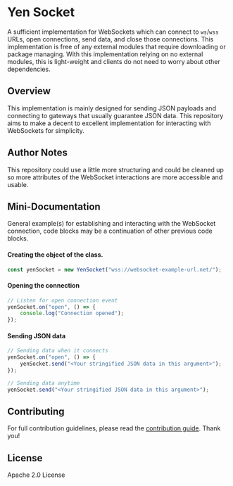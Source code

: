 # Yen Socket
A sufficient implementation for WebSockets which can connect to `ws`/`wss` URLs, open connections, send data, and close those connections. This implementation is free of any external modules that require downloading or package managing. With this implementation relying on no external modules, this is light-weight and clients do not need to worry about other dependencies.

## Overview
This implementation is mainly designed for sending JSON payloads and connecting to gateways that usually guarantee JSON data. This repository aims to make a decent to excellent implementation for interacting with WebSockets for simplicity.

## Author Notes
This repository could use a little more structuring and could be cleaned up so more attributes of the WebSocket interactions are more accessible and usable.

## Mini-Documentation
General example(s) for establishing and interacting with the WebSocket connection, code blocks may be a continuation of other previous code blocks.

#### Creating the object of the class.
```js
const yenSocket = new YenSocket("wss://websocket-example-url.net/");
```       

#### Opening the connection
```js
// Listen for open connection event
yenSocket.on("open", () => {
    console.log("Connection opened");
});
```    

#### Sending JSON data
```js
// Sending data when it connects
yenSocket.on("open", () => {
    yenSocket.send("<Your stringified JSON data in this argument>");
});

// Sending data anytime
yenSocket.send("<Your stringified JSON data in this argument>");
```


## Contributing
For full contribution guidelines, please read the [contribution guide](CONTRIBUTING.md). Thank you!

## License
Apache 2.0 License
